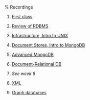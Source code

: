 % Recordings

1. [First class](https://media.heanet.ie/page/3a469c8cec014a819aa4b3930cf1c9a3)

2. [Review of RDBMS](https://media.heanet.ie/page/2927e09d137949cb9b512a7a2b9b37c1)

3. [Infrastructure, Intro to UNIX](https://media.heanet.ie/page/8b9c49bac5e54adb8c645c29c422aaf1)

4. [Document Stores, Intro to MongoDB](https://media.heanet.ie/page/e548c524b2424e33a91fc0ce7e61f968)

5. [Advanced MongoDB](https://media.heanet.ie/page/90b4c41f53fb4d2c8b4efdc92ae52236)

6. [Document-Relational DB](https://media.heanet.ie/page/850dab8e2a2e4d71ae2b1e0336787270)

7. *See week 8*

8. [XML](https://media.heanet.ie/page/b247c3fd16544b9f92ac51af099e6013)

9. [Graph databases](https://media.heanet.ie/page/03a46f64487e4e018cefad80e092d7a9)

